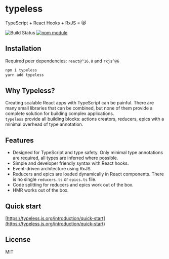 # typeless

TypeScript + React Hooks + RxJS = 😻

![Build Status](https://github.com/actions/typeless-js/typeless/workflows/ci/badge.svg)
[![npm module](https://badge.fury.io/js/typeless.svg)](https://www.npmjs.org/package/typeless)

## Installation

Required peer dependencies: `react@^16.8` and `rxjs^@6`

```bash
npm i typeless
yarn add typeless
```

## Why Typeless?

Creating scalable React apps with TypeScript can be painful. There are many small libraries that can be combined, but none of them provide a complete solution for building complex applications.  
`typeless` provide all building blocks: actions creators, reducers, epics with a minimal overhead of type annotation.

## Features

- Designed for TypeScript and type safety. Only minimal type annotations are required, all types are inferred where possible.
- Simple and developer friendly syntax with React hooks.
- Event-driven architecture using RxJS.
- Reducers and epics are loaded dynamically in React components. There is no single `reducers.ts` or `epics.ts` file.
- Code splitting for reducers and epics work out of the box.
- HMR works out of the box.

## Quick start

[https://typeless.js.org/introduction/quick-start](https://typeless.js.org/introduction/quick-start)

## License

MIT
